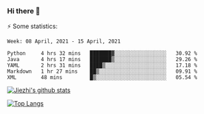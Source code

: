 ### Hi there 👋

⚡ Some statistics:

<!--START_SECTION:waka-->
```text
Week: 08 April, 2021 - 15 April, 2021

Python     4 hrs 32 mins   ███████▓░░░░░░░░░░░░░░░░░   30.92 % 
Java       4 hrs 17 mins   ███████▒░░░░░░░░░░░░░░░░░   29.26 % 
YAML       2 hrs 31 mins   ████▒░░░░░░░░░░░░░░░░░░░░   17.18 % 
Markdown   1 hr 27 mins    ██▒░░░░░░░░░░░░░░░░░░░░░░   09.91 % 
XML        48 mins         █▒░░░░░░░░░░░░░░░░░░░░░░░   05.54 % 
```
<!--END_SECTION:waka-->

[![Jiezhi's github stats](https://github-readme-stats.vercel.app/api?username=Jiezhi&show_icons=true)](https://github.com/Jiezhi/github-readme-stats)

[![Top Langs](https://github-readme-stats.vercel.app/api/top-langs/?username=Jiezhi&hide=javascript,html)](https://github.com/Jiezhi/github-readme-stats)
<!--
**Jiezhi/Jiezhi** is a ✨ _special_ ✨ repository because its `README.md` (this file) appears on your GitHub profile.

Here are some ideas to get you started:

- 🔭 I’m currently working on ...
- 🌱 I’m currently learning ...
- 👯 I’m looking to collaborate on ...
- 🤔 I’m looking for help with ...
- 💬 Ask me about ...
- 📫 How to reach me: ...
- 😄 Pronouns: ...
- ⚡ Fun fact: ...
-->

